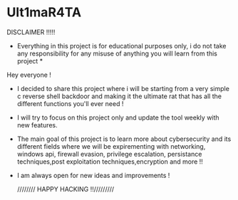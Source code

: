 # Ult1maR4TA
 
DISCLAIMER !!!!! 
* Everything in this project is for educational purposes only, i do not take any responsibility for any misuse of anything you will learn from this project *

  
Hey everyone ! 

- I decided to share this project where i will be starting from a very simple c reverse shell backdoor and making it the ultimate rat that has all the different functions you'll ever need !
- I will try to focus on this project only and update the tool weekly with new features.
- The main goal of this project is to learn more about cybersecurity and its different fields where we will be expirementing with networking, windows api, firewall evasion, privilege escalation, persistance techniques,post exploitation techniques,encryption and more !!
- I am always open for new ideas and improvements !


    //////// HAPPY HACKING !!/////////
